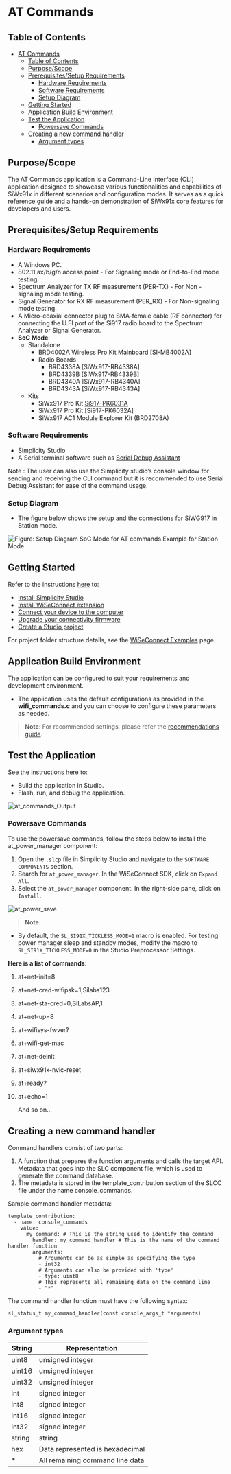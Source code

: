 # AT Commands

## Table of Contents

- [AT Commands](#at-commands)
  - [Table of Contents](#table-of-contents)
  - [Purpose/Scope](#purposescope)
  - [Prerequisites/Setup Requirements](#prerequisitessetup-requirements)
    - [Hardware Requirements](#hardware-requirements)
    - [Software Requirements](#software-requirements)
    - [Setup Diagram](#setup-diagram)
  - [Getting Started](#getting-started)
  - [Application Build Environment](#application-build-environment)
  - [Test the Application](#test-the-application)
    - [Powersave Commands](#powersave-commands)
  - [Creating a new command handler](#creating-a-new-command-handler)
    - [Argument types](#argument-types)

## Purpose/Scope

The AT Commands application is a Command-Line Interface (CLI) application designed to showcase various functionalities and capabilities of SiWx91x in different scenarios and configuration modes. It serves as a quick reference guide and a hands-on demonstration of SiWx91x core features for developers and users.

## Prerequisites/Setup Requirements

### Hardware Requirements

- A Windows PC.
- 802.11 ax/b/g/n access point - For Signaling mode or End-to-End mode testing.
- Spectrum Analyzer for TX RF measurement (PER-TX) - For Non -signaling mode testing. 
- Signal Generator for RX RF measurement (PER_RX) - For Non-signaling mode testing. 
- A Micro-coaxial connector plug to SMA-female cable (RF connector) for connecting the U.Fl port of the Si917 radio board to the Spectrum Analyzer or Signal Generator.
- **SoC Mode**:
  - Standalone
    - BRD4002A Wireless Pro Kit Mainboard [SI-MB4002A]
    - Radio Boards 
  	  - BRD4338A [SiWx917-RB4338A]
      - BRD4339B [SiWx917-RB4339B]
  	  - BRD4340A [SiWx917-RB4340A]
  	  - BRD4343A [SiWx917-RB4343A]
  - Kits
  	- SiWx917 Pro Kit [Si917-PK6031A](https://www.silabs.com/development-tools/wireless/wi-fi/siwx917-pro-kit?tab=overview)
  	- SiWx917 Pro Kit [Si917-PK6032A]
    - SiWx917 AC1 Module Explorer Kit (BRD2708A)

### Software Requirements

- Simplicity Studio
- A Serial terminal software such as [Serial Debug Assistant](https://apps.microsoft.com/detail/9NBLGGH43HDM?rtc=1&hl=en-in&gl=in)

Note : The user can also use the Simplicity studio’s console window for sending and receiving the CLI command but it is recommended to use Serial Debug Assistant for ease of the command usage.


### Setup Diagram

- The figure below shows the setup and the connections for SiWG917 in Station mode.

![Figure: Setup Diagram SoC Mode for AT commands Example for Station Mode](resources/readme/sta.png)


## Getting Started

Refer to the instructions [here](https://docs.silabs.com/wiseconnect/latest/wiseconnect-getting-started/) to:

- [Install Simplicity Studio](https://docs.silabs.com/wiseconnect/latest/wiseconnect-developers-guide-developing-for-silabs-hosts/#install-simplicity-studio)
- [Install WiSeConnect extension](https://docs.silabs.com/wiseconnect/latest/wiseconnect-developers-guide-developing-for-silabs-hosts/#install-the-wi-se-connect-extension)
- [Connect your device to the computer](https://docs.silabs.com/wiseconnect/latest/wiseconnect-developers-guide-developing-for-silabs-hosts/#connect-si-wx91x-to-computer)
- [Upgrade your connectivity firmware ](https://docs.silabs.com/wiseconnect/latest/wiseconnect-developers-guide-developing-for-silabs-hosts/#update-si-wx91x-connectivity-firmware)
- [Create a Studio project ](https://docs.silabs.com/wiseconnect/latest/wiseconnect-developers-guide-developing-for-silabs-hosts/#create-a-project)

For project folder structure details, see the [WiSeConnect Examples](https://docs.silabs.com/wiseconnect/latest/wiseconnect-examples/#example-folder-structure) page.


## Application Build Environment

The application can be configured to suit your requirements and development environment.

- The application uses the default configurations as provided in the **wifi_commands.c** and you can choose to configure these parameters as needed.

> **Note**: For recommended settings, please refer the [recommendations guide](https://docs.silabs.com/wiseconnect/latest/wiseconnect-developers-guide-prog-recommended-settings/).

## Test the Application

See the instructions [here](https://docs.silabs.com/wiseconnect/latest/wiseconnect-getting-started/) to:

- Build the application in Studio.
- Flash, run, and debug the application.

![at_commands_Output](resources/readme/Ready.PNG)

### Powersave Commands

To use the powersave commands, follow the steps below to install the at_power_manager component:

1. Open the `.slcp` file in Simplicity Studio and navigate to the `SOFTWARE COMPONENTS` section.
2. Search for `at_power_manager`. In the WiSeConnect SDK, click on `Expand All`.
3. Select the `at_power_manager` component. In the right-side pane, click on `Install`.

![at_power_save](resources/readme/at_power_save_comp.png)

> **Note:**
- By default, the `SL_SI91X_TICKLESS_MODE=1` macro is enabled.
For testing power manager sleep and standby modes, modify the macro to `SL_SI91X_TICKLESS_MODE=0` in the Studio Preprocessor Settings.

 **Here is a list of commands:**

1. at+net-init=8
2. at+net-cred-wifipsk=1,Silabs123
3. at+net-sta-cred=0,SiLabsAP,1
4. at+net-up=8
5. at+wifisys-fwver?
6. at+wifi-get-mac
7. at+net-deinit
8. at+siwx91x-nvic-reset
9. at+ready?
10. at+echo=1

    And so on...


## Creating a new command handler

Command handlers consist of two parts:
1. A function that prepares the function arguments and calls the target API.
Metadata that goes into the SLC component file, which is used to generate the command database.
2. The metadata is stored in the template_contribution section of the SLCC file under the name console_commands.

Sample command handler metadata:
```
template_contribution:
  - name: console_commands
    value:
      my_command: # This is the string used to identify the command
        handler: my_command_handler # This is the name of the command handler function
        arguments:
          # Arguments can be as simple as specifying the type
          - int32
          # Arguments can also be provided with 'type'
          - type: uint8
          # This represents all remaining data on the command line
          - "*"
```

The command handler function must have the following syntax:

```
sl_status_t my_command_handler(const console_args_t *arguments)
```
### Argument types

|String|Representation|
|------|--------------|
|uint8|unsigned integer|
|uint16|unsigned integer|
|uint32|unsigned integer|
|int|signed integer|
|int8|signed integer|
|int16|signed integer|
|int32|signed integer|
|string|string|
|hex|Data represented is hexadecimal|
|*	| All remaining command line data|
